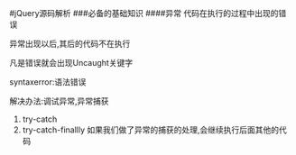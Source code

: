 #jQuery源码解析
###必备的基础知识
####异常
代码在执行的过程中出现的错误  

异常出现以后,其后的代码不在执行

凡是错误就会出现Uncaught关键字

syntaxerror:语法错误

解决办法:调试异常,异常捕获
1. try-catch
2. try-catch-finallly
如果我们做了异常的捕获的处理,会继续执行后面其他的代码
